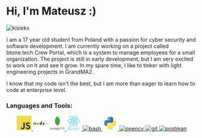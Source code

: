 <h1 align="left">Hi, I'm Mateusz :)</h1>
<p align="left"> <img src="https://komarev.com/ghpvc/?username=kisiekx&label=Profile%20views&color=3eafe0&style=flat" alt="kisiekx" /> </p>

I am a 17 year old student from Poland with a passion for cyber security and software development. I am currently working on a project called btone.tech Crew Portal, which is a system to manage employees  for a small organization. The project is still in early development, but I am very excited to work on it and see it grow. In my spare time, I like to tinker with light engineering projects in GrandMA2.

I know that my code isn't the best, but I am more than eager to learn how to code at enterprise level.


<h3 align="left">Languages and Tools:</h3>

<p align="center">
<a href="https://developer.mozilla.org/en-US/docs/Web/JavaScript" target="_blank" rel="noreferrer"> <img src="https://raw.githubusercontent.com/devicons/devicon/master/icons/javascript/javascript-original.svg" alt="javascript" width="40" height="40"/> </a> 
<img src="https://raw.githubusercontent.com/devicons/devicon/master/icons/nodejs/nodejs-original-wordmark.svg" alt="nodejs" width="40" height="40"/> </a> 
<a href="https://www.mongodb.com/" target="_blank" rel="noreferrer"> <img src="https://raw.githubusercontent.com/devicons/devicon/master/icons/mongodb/mongodb-original-wordmark.svg" alt="mongodb" width="40" height="40"/> </a> 
<a href="https://reactjs.org/" target="_blank" rel="noreferrer"> <img src="https://raw.githubusercontent.com/devicons/devicon/master/icons/react/react-original-wordmark.svg" alt="react" width="40" height="40"/> </a>
<a href="https://www.gnu.org/software/bash/" target="_blank" rel="noreferrer"> <img src="https://www.vectorlogo.zone/logos/gnu_bash/gnu_bash-icon.svg" alt="bash" width="40" height="40"/> </a> 
<a href="https://www.python.org" target="_blank" rel="noreferrer"> <img src="https://raw.githubusercontent.com/devicons/devicon/master/icons/python/python-original.svg" alt="python" width="40" height="40"/> </a> 
<a href="https://opencv.org/" target="_blank" rel="noreferrer"> <img src="https://www.vectorlogo.zone/logos/opencv/opencv-icon.svg" alt="opencv" width="40" height="40"/> </a>
<a href="https://git-scm.com/" target="_blank" rel="noreferrer"> <img src="https://www.vectorlogo.zone/logos/git-scm/git-scm-icon.svg" alt="git" width="40" height="40"/> </a>
<a href="https://postman.com" target="_blank" rel="noreferrer"> <img src="https://www.vectorlogo.zone/logos/getpostman/getpostman-icon.svg" alt="postman" width="40" height="40"/> </a>  </p>



<!-- 

Because most of my commits and pr's are in private repos, these stats are not very impressive. I will uncomment them, when I put all of the repos to public :)

<div style="display: flex; flex-direction: column;">
 <img class="img" src="https://github-readme-stats.vercel.app/api?username=kisiekx&show_icons=true&theme=dark&locale=en" />
 <img class="img" src="https://github-readme-streak-stats.herokuapp.com/?user=kisiekx&theme=dark" />
</div> -->
